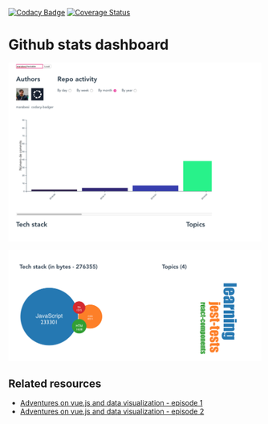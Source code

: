 [![Codacy Badge](https://api.codacy.com/project/badge/Grade/2b667a5226ba4e49b09cdb792d225601)](https://app.codacy.com/gh/marabesi/github-stats-dashboard?utm_source=github.com&utm_medium=referral&utm_content=marabesi/github-stats-dashboard&utm_campaign=Badge_Grade_Settings)
[![Coverage Status](https://coveralls.io/repos/github/marabesi/github-stats-dashboard/badge.svg?branch=master)](https://coveralls.io/github/marabesi/github-stats-dashboard?branch=master)

# Github stats dashboard

![Activity](webapp/activity.png)

![Details](webapp/details.png)

## Related resources

- [Adventures on vue.js and data visualization - episode 1](https://marabesi.com/web/2021/11/22/adventures-on-vuejs-and-data-visualization)
- [Adventures on vue.js and data visualization - episode 2](https://marabesi.com/web/2022/01/16/adventures-on-vuejs-and-data-visualization-ep2)
